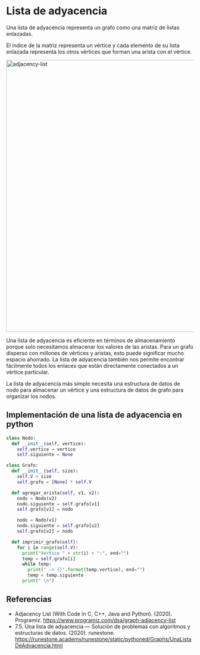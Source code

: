 # Lista de adyacencia

Una lista de adyacencia representa un grafo como una matriz de listas enlazadas.

El índice de la matriz representa un vértice y cada elemento de su lista enlazada representa los otros vértices que forman una arista con el vértice.

<img width="730" alt="adjacency-list" src="https://user-images.githubusercontent.com/42527034/121818505-478e7a80-cc4d-11eb-83e0-517a74b868ae.png">

Una lista de adyacencia es eficiente en términos de almacenamiento porque solo necesitamos almacenar los valores de las aristas. Para un grafo disperso con millones de vértices y aristas, esto puede significar mucho espacio ahorrado. La lista de adyacencia también nos permite encontrar fácilmente todos los enlaces que están directamente conectados a un vértice particular.

La lista de adyacencia más simple necesita una estructura de datos de nodo para almacenar un vértice y una estructura de datos de grafo para organizar los nodos.

## Implementación de una lista de adyacencia en python

```python
class Nodo:
  def __init__(self, vertice):
    self.vertice = vertice
    self.siguiente = None

class Grafo:
  def __init__(self, size):
    self.V = size
    self.grafo = [None] * self.V

  def agregar_arista(self, v1, v2):
    nodo = Nodo(v2)
    nodo.siguiente = self.grafo[v1]
    self.grafo[v1] = nodo 

    nodo = Nodo(v1)
    nodo.siguiente = self.grafo[v2]
    self.grafo[v2] = nodo 

  def imprimir_grafo(self):
    for i in range(self.V):
      print("Vertice " + str(i) + ":", end="")
      temp = self.grafo[i]
      while temp:
        print(" -> {}".format(temp.vertice), end="")
        temp = temp.siguiente
      print(" \n")
```

## Referencias

* Adjacency List (With Code in C, C++, Java and Python). (2020). Programiz. https://www.programiz.com/dsa/graph-adjacency-list
* 7.5. Una lista de adyacencia — Solución de problemas con algoritmos y estructuras de datos. (2020). runestone. https://runestone.academy/runestone/static/pythoned/Graphs/UnaListaDeAdyacencia.html
